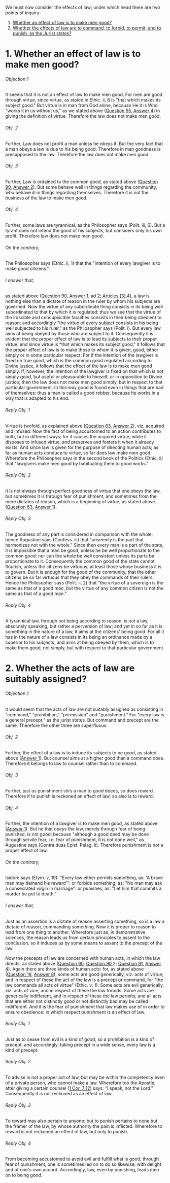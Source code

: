 We must now consider the effects of law; under which head there are two points of inquiry:  

1. [ Whether an effect of law is to make men good?](#1.%20Whether%20an%20effect%20of%20law%20is%20to%20make%20men%20good?)
2. [ Whether the effects of law are to command, to forbid, to permit, and to punish, as the Jurist states?  ](#2.%20Whether%20the%20acts%20of%20law%20are%20suitably%20assigned?)



# 1. Whether an effect of law is to make men good? 

###### Objection 1
It seems that it is not an effect of law to make men good. For men are good through virtue, since virtue, as stated in Ethic. ii, 6 is "that which makes its subject good." But virtue is in man from God alone, because He it is Who "works it in us without us," as we stated above ([Question 55](../55.%20Habits%20in%20Particular/55.%20Good%20Habits,%20I.e.%20Virtues/55.%20Virtues,%20as%20to%20Their%20Essence.md), [Answer 4](../55.%20Habits%20in%20Particular/55.%20Good%20Habits,%20I.e.%20Virtues/55.%20Virtues,%20as%20to%20Their%20Essence.md#4.%20Whether%20virtue%20is%20suitably%20defined?%20)) in giving the definition of virtue. Therefore the law does not make men good.  

###### Obj. 2
Further, Law does not profit a man unless he obeys it. But the very fact that a man obeys a law is due to his being good. Therefore in man goodness is presupposed to the law. Therefore the law does not make men good.  

###### Obj. 3
Further, Law is ordained to the common good, as stated above ([Question 90](90.%20Essence%20of%20Law.md), [Answer 2](90.%20Essence%20of%20Law.md#2.%20Whether%20the%20law%20is%20always%20something%20directed%20to%20the%20common%20good?%20)). But some behave well in things regarding the community, who behave ill in things regarding themselves. Therefore it is not the business of the law to make men good.  

###### Obj. 4
Further, some laws are tyrannical, as the Philosopher says (Polit. iii, 6). But a tyrant does not intend the good of his subjects, but considers only his own profit. Therefore law does not make men good.  

###### On the contrary,
The Philosopher says (Ethic. ii, 1) that the "intention of every lawgiver is to make good citizens."  

###### I answer that,
as stated above ([Question 90](90.%20Essence%20of%20Law.md), [Answer 1](90.%20Essence%20of%20Law.md#1.%20Whether%20law%20is%20something%20pertaining%20to%20reason?%20), ad 2; [Articles \[3\]](FS090.html#FSQ90A1ATHEP1),4), a law is nothing else than a dictate of reason in the ruler by whom his subjects are governed. Now the virtue of any subordinate thing consists in its being well subordinated to that by which it is regulated: thus we see that the virtue of the irascible and concupiscible faculties consists in their being obedient to reason; and accordingly "the virtue of every subject consists in his being well subjected to his ruler," as the Philosopher says (Polit. i). But every law aims at being obeyed by those who are subject to it. Consequently it is evident that the proper effect of law is to lead its subjects to their proper virtue: and since virtue is "that which makes its subject good," it follows that the proper effect of law is to make those to whom it is given, good, either simply or in some particular respect. For if the intention of the lawgiver is fixed on true good, which is the common good regulated according to Divine justice, it follows that the effect of the law is to make men good simply. If, however, the intention of the lawgiver is fixed on that which is not simply good, but useful or pleasurable to himself, or in opposition to Divine justice; then the law does not make men good simply, but in respect to that particular government. In this way good is found even in things that are bad of themselves: thus a man is called a good robber, because he works in a way that is adapted to his end.  

###### Reply Obj. 1
Virtue is twofold, as explained above ([Question 63](../55.%20Habits%20in%20Particular/55.%20Good%20Habits,%20I.e.%20Virtues/63.%20Cause%20of%20Virtues.md), [Answer 2](../55.%20Habits%20in%20Particular/55.%20Good%20Habits,%20I.e.%20Virtues/63.%20Cause%20of%20Virtues.md#2.%20Whether%20any%20virtue%20is%20caused%20in%20us%20by%20habituation?%20)), viz. acquired and infused. Now the fact of being accustomed to an action contributes to both, but in different ways; for it causes the acquired virtue; while it disposes to infused virtue, and preserves and fosters it when it already exists. And since law is given for the purpose of directing human acts; as far as human acts conduce to virtue, so far does law make men good. Wherefore the Philosopher says in the second book of the Politics (Ethic. ii) that "lawgivers make men good by habituating them to good works."  

###### Reply Obj. 2
It is not always through perfect goodness of virtue that one obeys the law, but sometimes it is through fear of punishment, and sometimes from the mere dictates of reason, which is a beginning of virtue, as stated above ([Question 63](../55.%20Habits%20in%20Particular/55.%20Good%20Habits,%20I.e.%20Virtues/63.%20Cause%20of%20Virtues.md), [Answer 1](../55.%20Habits%20in%20Particular/55.%20Good%20Habits,%20I.e.%20Virtues/63.%20Cause%20of%20Virtues.md#1.%20Whether%20virtue%20is%20in%20us%20by%20nature?%20)).  

###### Reply Obj. 3
The goodness of any part is considered in comparison with the whole; hence Augustine says (Confess. iii) that "unseemly is the part that harmonizes not with the whole." Since then every man is a part of the state, it is impossible that a man be good, unless he be well proportionate to the common good: nor can the whole be well consistent unless its parts be proportionate to it. Consequently the common good of the state cannot flourish, unless the citizens be virtuous, at least those whose business it is to govern. But it is enough for the good of the community, that the other citizens be so far virtuous that they obey the commands of their rulers. Hence the Philosopher says (Polit. ii, 2) that "the virtue of a sovereign is the same as that of a good man, but the virtue of any common citizen is not the same as that of a good man."  

###### Reply Obj. 4
A tyrannical law, through not being according to reason, is not a law, absolutely speaking, but rather a perversion of law; and yet in so far as it is something in the nature of a law, it aims at the citizens' being good. For all it has in the nature of a law consists in its being an ordinance made by a superior to his subjects, and aims at being obeyed by them, which is to make them good, not simply, but with respect to that particular government.  




# 2. Whether the acts of law are suitably assigned? 

###### Objection 1
It would seem that the acts of law are not suitably assigned as consisting in "command," "prohibition," "permission" and "punishment." For "every law is a general precept," as the jurist states. But command and precept are the same. Therefore the other three are superfluous.  

###### Obj. 2
Further, the effect of a law is to induce its subjects to be good, as stated above ([Answer 1](#1.%20Whether%20an%20effect%20of%20law%20is%20to%20make%20men%20good?%20)). But counsel aims at a higher good than a command does. Therefore it belongs to law to counsel rather than to command.  

###### Obj. 3
Further, just as punishment stirs a man to good deeds, so does reward. Therefore if to punish is reckoned an effect of law, so also is to reward.  

###### Obj. 4
Further, the intention of a lawgiver is to make men good, as stated above ([Answer 1](#1.%20Whether%20an%20effect%20of%20law%20is%20to%20make%20men%20good?%20)). But he that obeys the law, merely through fear of being punished, is not good: because "although a good deed may be done through servile fear, i.e. fear of punishment, it is not done well," as Augustine says (Contra duas Epist. Pelag. ii). Therefore punishment is not a proper effect of law.  

###### On the contrary,
Isidore says (Etym. v, 19): "Every law either permits something, as: 'A brave man may demand his reward'": or forbids something, as: "No man may ask a consecrated virgin in marriage": or punishes, as: "Let him that commits a murder be put to death."  

###### I answer that,
Just as an assertion is a dictate of reason asserting something, so is a law a dictate of reason, commanding something. Now it is proper to reason to lead from one thing to another. Wherefore just as, in demonstrative sciences, the reason leads us from certain principles to assent to the conclusion, so it induces us by some means to assent to the precept of the law.  

Now the precepts of law are concerned with human acts, in which the law directs, as stated above ([Question 90](90.%20Essence%20of%20Law.md), [Question 90](90.%20Essence%20of%20Law.md),2; [Question 91](91.%20Various%20Kinds%20of%20Law.md), [Answer 4](91.%20Various%20Kinds%20of%20Law.md#4.%20Whether%20there%20was%20any%20need%20for%20a%20Divine%20law?%20)). Again there are three kinds of human acts: for, as stated above ([Question 18](../6.%20Human%20Acts:%20Acts%20Peculiar%20to%20Man/18.%20Good%20and%20Evil%20of%20Human%20Acts,%20in%20General.md), [Answer 8](../6.%20Human%20Acts:%20Acts%20Peculiar%20to%20Man/18.%20Good%20and%20Evil%20of%20Human%20Acts,%20in%20General.md#8.%20Whether%20any%20action%20is%20indifferent%20in%20its%20species?%20)), some acts are good generically, viz. acts of virtue; and in respect of these the act of the law is a precept or command, for "the law commands all acts of virtue" (Ethic. v, 1). Some acts are evil generically, viz. acts of vice, and in respect of these the law forbids. Some acts are generically indifferent, and in respect of these the law permits; and all acts that are either not distinctly good or not distinctly bad may be called indifferent. And it is the fear of punishment that law makes use of in order to ensure obedience: in which respect punishment is an effect of law.  

###### Reply Obj. 1
Just as to cease from evil is a kind of good, so a prohibition is a kind of precept: and accordingly, taking precept in a wide sense, every law is a kind of precept.  

###### Reply Obj. 2
To advise is not a proper act of law, but may be within the competency even of a private person, who cannot make a law. Wherefore too the Apostle, after giving a certain counsel ([1 Cor. 7:12](http://bible.gospelcom.net/bible?1+Cor++7:12)) says: "I speak, not the Lord." Consequently it is not reckoned as an effect of law.  

###### Reply Obj. 3
To reward may also pertain to anyone: but to punish pertains to none but the framer of the law, by whose authority the pain is inflicted. Wherefore to reward is not reckoned an effect of law, but only to punish.  

###### Reply Obj. 4
From becoming accustomed to avoid evil and fulfill what is good, through fear of punishment, one is sometimes led on to do so likewise, with delight and of one's own accord. Accordingly, law, even by punishing, leads men on to being good.